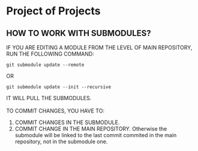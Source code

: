 # Project of Projects
## HOW TO WORK WITH SUBMODULES?
IF YOU ARE EDITING A MODULE FROM THE LEVEL OF MAIN REPOSITORY, RUN THE FOLLOWING COMMAND:
```
git submodule update --remote
```
OR
```
git submodule update --init --recursive
```
IT WILL PULL THE SUBMODULES.<br><br>
TO COMMIT CHANGES, YOU HAVE TO:
1. COMMIT CHANGES IN THE SUBMODULE.
2. COMMIT CHANGE IN THE MAIN REPOSITORY. Otherwise the submodule will be linked to the last commit commited in the main repository, not in the submodule one.